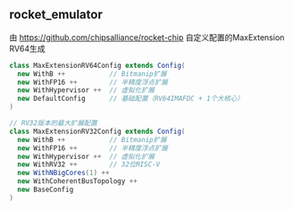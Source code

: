 ## rocket_emulator

由 https://github.com/chipsalliance/rocket-chip 自定义配置的MaxExtension RV64生成

```scala
class MaxExtensionRV64Config extends Config(
  new WithB ++           // Bitmanip扩展
  new WithFP16 ++        // 半精度浮点扩展
  new WithHypervisor ++  // 虚拟化扩展
  new DefaultConfig      // 基础配置（RV64IMAFDC + 1个大核心）
)

// RV32版本的最大扩展配置
class MaxExtensionRV32Config extends Config(
  new WithB ++           // Bitmanip扩展
  new WithFP16 ++        // 半精度浮点扩展
  new WithHypervisor ++  // 虚拟化扩展
  new WithRV32 ++        // 32位RISC-V
  new WithNBigCores(1) ++ 
  new WithCoherentBusTopology ++ 
  new BaseConfig
)
```